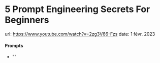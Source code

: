 5 Prompt Engineering Secrets For Beginners
==========================================

url: https://www.youtube.com/watch?v=2zg3V66-Fzs
date: 1 févr. 2023

#### Prompts

- ""